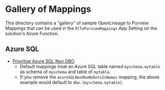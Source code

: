# Gallery of Mappings

This directory contains a "gallery" of sample OpenLineage to Purview Mappings that can be used in the `OlToPurviewMappings` App Setting on the solution's Azure Function.

## Azure SQL

* [Prioritize Azure SQL Non DBO](./az-sql.json)
    * Default mappings treat an Azure SQL table named `myschema.mytable` as schema of `myschema` and table of `mytable`.
    * If you remove the `azureSQLNonDboNoDotsInNames` mapping, the above example would default to `dbo.[myschema.mytable]`.

